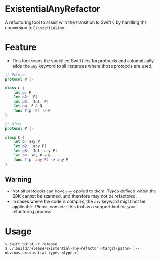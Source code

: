 # ExistentialAnyRefactor
A refactoring tool to assist with the transition to Swift 6 by handling the conversion to `ExistentialAny`.

# Feature
- This tool scans the specified Swift files for protocols and automatically adds the `any` keyword to all instances where those protocols are used.

```swift
// Before
protocol P {}

class C {
    let p: P
    let p2: [P]
    let p3: [Int: P]
    let p4: P & Q
    func f(p: P) -> P
}
```

```swift
// After
protocol P {}

class C {
    let p: any P
    let p2: [any P]
    let p3: [Int: any P]
    let p4: any P & Q
    func f(p: any P) -> any P
}
```

## Warning
- Not all protocols can have `any` applied to them. Types defined within the SDK cannot be scanned, and therefore may not be refactored.
- In cases where the code is complex, the `any` keyword might not be applicable. Please consider this tool as a support tool for your refactoring process.

# Usage
```shell
$ swift build -c release
$ ./.build/release/existential-any-refactor <target-paths> [--obvious_existential_types <types>]
```
